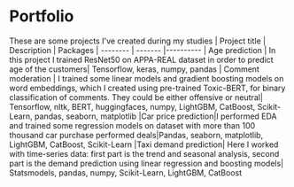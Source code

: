 # Portfolio
These are some projects I've created during my studies 
| Project title | Description | Packages
| -------- | ------- |----------
| Age prediction  | In this project I trained ResNet50 on APPA-REAL dataset in order to predict age of the customers| Tensorflow, keras, numpy, pandas
| Comment moderation | I trained some linear models and gradient boosting models on word embeddings, which I created using pre-trained Toxic-BERT, for binary classification of comments. They could be either offensive or neutral| Tensorflow, nltk, BERT, huggingfaces, numpy, LightGBM, CatBoost, Scikit-Learn, pandas, seaborn, matplotlib
|Car price prediction|I performed EDA and trained some regression models on dataset with more than 100 thousand car purchase performed deals|Pandas, seaborn, matplotlib, LightGBM, CatBoost, Scikit-Learn
|Taxi demand prediction| Here I worked with time-series data: first part is the trend and seasonal analysis, second part is the demand prediction using linear regression and boosting models| Statsmodels, pandas, numpy, Scikit-Learn, LightGBM, CatBoost 
